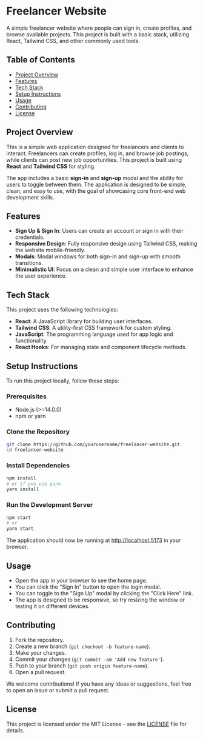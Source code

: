 # Freelancer Website

A simple freelancer website where people can sign in, create profiles, and browse available projects. This project is built with a basic stack, utilizing React, Tailwind CSS, and other commonly used tools.

## Table of Contents

- [Project Overview](#project-overview)
- [Features](#features)
- [Tech Stack](#tech-stack)
- [Setup Instructions](#setup-instructions)
- [Usage](#usage)
- [Contributing](#contributing)
- [License](#license)

## Project Overview

This is a simple web application designed for freelancers and clients to interact. Freelancers can create profiles, log in, and browse job postings, while clients can post new job opportunities. This project is built using **React** and **Tailwind CSS** for styling.

The app includes a basic **sign-in** and **sign-up** modal and the ability for users to toggle between them. The application is designed to be simple, clean, and easy to use, with the goal of showcasing core front-end web development skills.

## Features

- **Sign Up & Sign In**: Users can create an account or sign in with their credentials.
- **Responsive Design**: Fully responsive design using Tailwind CSS, making the website mobile-friendly.
- **Modals**: Modal windows for both sign-in and sign-up with smooth transitions.
- **Minimalistic UI**: Focus on a clean and simple user interface to enhance the user experience.
  
## Tech Stack

This project uses the following technologies:

- **React**: A JavaScript library for building user interfaces.
- **Tailwind CSS**: A utility-first CSS framework for custom styling.
- **JavaScript**: The programming language used for app logic and functionality.
- **React Hooks**: For managing state and component lifecycle methods.

## Setup Instructions

To run this project locally, follow these steps:

### Prerequisites

- Node.js (>=14.0.0)
- npm or yarn

### Clone the Repository

```bash
git clone https://github.com/yourusername/freelancer-website.git
cd freelancer-website
```

### Install Dependencies

```bash
npm install
# or if you use yarn
yarn install
```

### Run the Development Server

```bash
npm start
# or
yarn start
```

The application should now be running at [http://localhost:5173](http://localhost:5173) in your browser.

## Usage

- Open the app in your browser to see the home page.
- You can click the "Sign In" button to open the login modal.
- You can toggle to the "Sign Up" modal by clicking the "Click Here" link.
- The app is designed to be responsive, so try resizing the window or testing it on different devices.

## Contributing

1. Fork the repository.
2. Create a new branch (`git checkout -b feature-name`).
3. Make your changes.
4. Commit your changes (`git commit -am 'Add new feature'`).
5. Push to your branch (`git push origin feature-name`).
6. Open a pull request.

We welcome contributions! If you have any ideas or suggestions, feel free to open an issue or submit a pull request.

## License

This project is licensed under the MIT License - see the [LICENSE](LICENSE) file for details.


